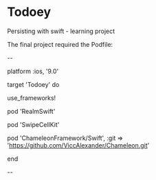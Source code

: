 # Todoey

Persisting with swift - learning project

The final project required the Podfile:

--

platform :ios, '9.0'

target 'Todoey' do

  use_frameworks!
  
  pod 'RealmSwift'
  
  pod 'SwipeCellKit'
  
  pod 'ChameleonFramework/Swift', :git => 'https://github.com/ViccAlexander/Chameleon.git'
  
end

--
